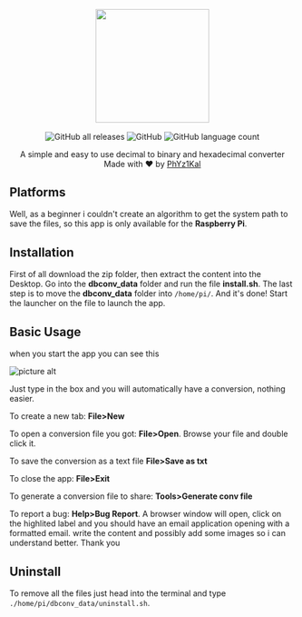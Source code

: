<p align="center">
  <img 
    width="200"
    height="200"
    src="https://i.ibb.co/gdvGCBF/icon.png"
  >
</p>
<p align="center">
  <img align="center" alt="GitHub all releases" src="https://img.shields.io/github/downloads/PhYz1Kal/DBconv/total"> <img align="center" alt="GitHub" src="https://img.shields.io/github/license/PhYz1Kal/DBconv"> <img align="center" alt="GitHub language count" src="https://img.shields.io/github/languages/count/PhYz1Kal/DBconv">
</p>
<div align="center">
  A simple and easy to use decimal to binary and hexadecimal converter
</div>
<div align="center">
  Made with ❤ by <a href="https://github.com/PhYz1Kal">PhYz1Kal</a>
</div>

## Platforms
Well, as a beginner i couldn't create an algorithm to get the system path to save the files, so this app is only available for the **Raspberry Pi**.
## Installation 
First of all download the zip folder, then extract the content into the Desktop. Go into the **dbconv_data** folder and run the file **install.sh**. The last step is to move the **dbconv_data** folder into `/home/pi/`. And it's done! Start the launcher on the file to launch the app.
## Basic Usage
when you start the app you can see this

![picture alt](https://i.ibb.co/8zNb9dY/Istantanea-2022-03-23-22-59-31.png)

Just type in the box and you will automatically have a conversion, nothing easier.

To create a new tab: **File>New**

To open a conversion file you got: **File>Open**. Browse your file and double click it.

To save the conversion as a text file **File>Save as txt**

To close the app: **File>Exit**


To generate a conversion file to share: **Tools>Generate conv file**


To report a bug: **Help>Bug Report**. A browser window will open, click on the highlited label and you should have an email application opening with a formatted email. write the content and possibly add some images so i can understand better. Thank you
## Uninstall
To remove all the files just head into the terminal and type `./home/pi/dbconv_data/uninstall.sh`.
